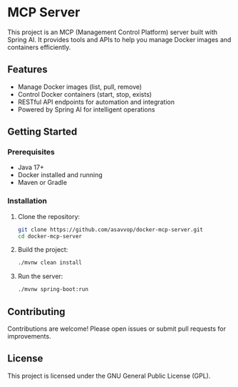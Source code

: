 # MCP Server

This project is an MCP (Management Control Platform) server built with Spring AI. It provides tools and APIs to help you manage Docker images and containers efficiently.

## Features

- Manage Docker images (list, pull, remove)
- Control Docker containers (start, stop, exists)
- RESTful API endpoints for automation and integration
- Powered by Spring AI for intelligent operations

## Getting Started

### Prerequisites

- Java 17+
- Docker installed and running
- Maven or Gradle

### Installation

1. Clone the repository:
    ```bash
    git clone https://github.com/asavvop/docker-mcp-server.git
    cd docker-mcp-server
    ```
2. Build the project:
    ```bash
    ./mvnw clean install
    ```
3. Run the server:
    ```bash
    ./mvnw spring-boot:run
    ```

## Contributing

Contributions are welcome! Please open issues or submit pull requests for improvements.

## License

This project is licensed under the GNU General Public License (GPL).
